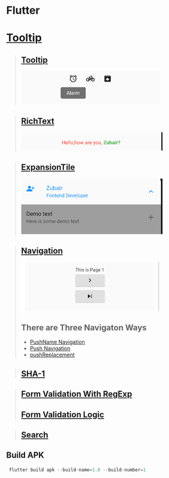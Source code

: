 # Flutter 

# [Tooltip](/functions/README.md)


<!-- !Tooltip -->
> ## [Tooltip](/tooltip/README.md)
> ![](/tooltip/img/tooltip1.png)
<!-- !RichText -->
> ## [RichText](/richText/README.md)
> ![](/richText/img/richtext.png)
<!-- !RichText -->
> ## [ExpansionTile](/richText/README.md)
> ![](/expansiontile/img/expensiontile.png)

<!-- !Navigation -->
> ## [Navigation](/navigation/pushName.md)
> ![](/navigation/img/navigation.png)
> ## There are Three  Navigaton Ways
> - [PushName Navigation](/navigation/pushName.md)
> - [Push Navigation](/navigation/push.md)
> - [pushReplacement](/navigation/pushReplacement.md)
<!-- !SHA-1 -->
> ## [SHA-1](/signingReport/README.md)
<!-- !Form Validation  -->
> ##  [Form Validation With RegExp](/formvalidation/README.md)
> ##  [Form Validation Logic]()
<!--!Search -->
> ##  [Search](/search/README.md)
<!--!Build APK -->
 ##  Build APK 
 ```dart
  flutter build apk --build-name=1.0 --build-number=1
```

